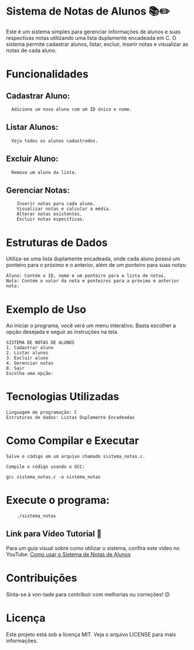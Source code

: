 # Sistema de Notas de Alunos 📚✏️

Este é um sistema simples para gerenciar informações de alunos e suas respectivas notas utilizando uma lista duplamente encadeada em C. O sistema permite cadastrar alunos, listar, excluir, inserir notas e visualizar as notas de cada aluno.

# Funcionalidades

   ## Cadastrar Aluno: 
      Adicione um novo aluno com um ID único e nome.

   ## Listar Alunos: 
      Veja todos os alunos cadastrados.

   ## Excluir Aluno: 
      Remova um aluno da lista.
   ## Gerenciar Notas:
        Inserir notas para cada aluno.
        Visualizar notas e calcular a média.
        Alterar notas existentes.
        Excluir notas específicas.

# Estruturas de Dados

Utiliza-se uma lista duplamente encadeada, onde cada aluno possui um ponteiro para o próximo e o anterior, além de um ponteiro para suas notas:

    Aluno: Contém o ID, nome e um ponteiro para a lista de notas.
    Nota: Contém o valor da nota e ponteiros para a próxima e anterior nota.

# Exemplo de Uso

Ao iniciar o programa, você verá um menu interativo. Basta escolher a opção desejada e seguir as instruções na tela.

```
SISTEMA DE NOTAS DE ALUNOS
1. Cadastrar aluno
2. Listar alunos
3. Excluir aluno
4. Gerenciar notas
0. Sair
Escolha uma opção:
``` 

# Tecnologias Utilizadas

    Linguagem de programação: C
    Estruturas de dados: Listas Duplamente Encadeadas

# Como Compilar e Executar

    Salve o código em um arquivo chamado sistema_notas.c.

    Compile o código usando o GCC:

```
gcc sistema_notas.c -o sistema_notas
```

# Execute o programa:

```
    ./sistema_notas
```

## Link para Vídeo Tutorial 🎥

Para um guia visual sobre como utilizar o sistema, confira este vídeo no YouTube: [Como usar o Sistema de Notas de Alunos](https://youtu.be/DaVJvFUxNQU?si=KKCmLuf8TgRMn6K8)

# Contribuições

Sinta-se à von-tade para contribuir com melhorias ou correções! 😊

# Licença

Este projeto está sob a licença MIT. Veja o arquivo LICENSE para mais informações.


